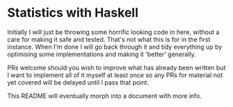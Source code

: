 # Statistics with Haskell

Initially I will just be throwing some horrific looking code in here, without a care for making it safe and tested. That's not what this is for in the first instance. When I'm done I will go back through it and tidy everything up by optimising some implementations and making it 'better' generally. 

PRs welcome should you wish to improve what has already been written but I want to implement all of it myself at least once so any PRs for material not yet covered will be delayed until I pass that point.

This README will eventually morph into a document with more info.
